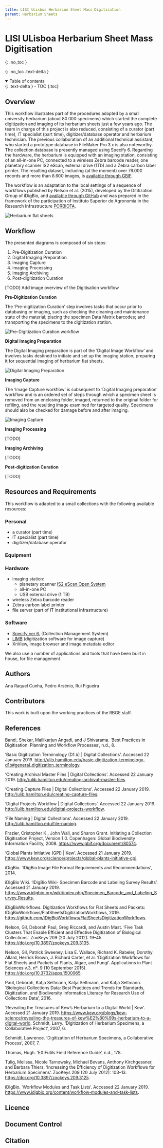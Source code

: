 ```yaml
---
title: LISI ULisboa Herbarium Sheet Mass Digitisation
parent: Herbarium Sheets
---
```

# LISI ULisboa Herbarium Sheet Mass Digitisation
{: .no_toc }

  {: .no_toc .text-delta }
<details open markdown="block">
  <summary>
    Table of contents
  </summary>
  {: .text-delta }
- TOC
{:toc}
</details>

## Overview
This workflow illustrates part of the procedures adopted by a small university herbarium (about 80.000 specimens) which started the complete digitization and imaging of its herbarium sheets just a few years ago. The team in charge of this project is also reduced, consisting of a curator (part time), IT specialist (part time), digitizer/database operator and herbarium technician. The previous collaboration of an additional technical assistant, who started a prototype database in FileMaker Pro 3.x is also noteworthy.
The collection database is presently managed using Specify 6. Regarding the hardware, the herbarium is equipped with an imaging station, consisting of an all-in-one PC, connected to a wireless Zebra barcode reader, one planetary scanner IS2 eScan, external drive (1Tb) and a Zebra carbon label printer. The resulting dataset, including (at the moment) over 76.000 records and more than 8.600 images, is [available through GBIF](https://www.gbif.org/pt/dataset/835ac57e-f762-11e1-a439-00145eb45e9a).

The workflow is an adaptation to the local settings of a sequence of workflows published by Nelson et al. (2015), developed by the Dititization Group of iDigBio, and [available through GitHub](​https://github.com/iDigBioWorkflows​) and was prepared in the framework of the participation of Instituto Superior de Agronomia in the Research Infrastructure [PORBIOTA](​www.porbiota.pt​).


![Herbarium flat sheets](https://specify-web.isa.ulisboa.pt/img/imagem_herbario.jpg)

## Workflow
The presented diagrams is composed of six steps:
1. Pre-Digitization Curation
2. Digital Imaging Preparation
3. Imaging Capture
4. Imaging Processing
5. Imaging Archiving
6. Post-digitization Curation

[TODO]
Add image overview of the Digitisation workflow

**Pre-Digitization Curation**

The ‘Pre-digitization Curation’ step involves tasks that occur prior to databasing or imaging, such as checking the cleaning and maintenance state of the material; placing the specimen Data Matrix barcodes; and transporting the specimens to the digitization station.

![Pre-Digitization Curation workflow](https://github.com/rpfigueira/lmfrench.github.io/blob/main/images/LISI_Pre-digitization_curation_tasks.png?raw=true)

**Digital Imaging Preparation**

The Digital Imaging preparation is part of the ‘Digital Image Workflow’ and involves tasks destined to initiate and set up the imaging station, preparing it for sequential imaging of herbarium flat sheets.

![Digital Imaging Preparation](https://github.com/rpfigueira/lmfrench.github.io/blob/main/images/LISI_Digital_imaging_tasks.png?raw=true)


**Imaging Capture**

The ‘Image Capture workflow’ is subsequent to ‘Digital Imaging preparation’ workflow and is an ordered set of steps through which a specimen sheet is removed from an enclosing
folder, imaged, returned to the original folder for refiling, and the resulting image examined for targeted quality. Specimens should also be checked for damage before and after imaging.

![Imaging Capture](https://github.com/rpfigueira/lmfrench.github.io/blob/main/images/LISI_Imaging_capture_tasks.png?raw=true)


**Imaging Processing**

[TODO]

**Imaging Archiving**

[TODO]

**Post-digitization Curation**

[TODO]



## Resources and Requirements
This workflow is adapted to a small collections with the following available resources:
### Personal
- a curator (part time)
- IT specialist (part time)
- digitizer/database operator

### Equipment

### Hardware
- imaging station:
  - planetary scanner [IS2 eScan Open System](https://www.i2s.fr/en/heritage-digitization/small-book-scanners-a3-a2/escan-open-system)
  - all-in-one PC
  - USB external drive (1 TB)
- wireless Zebra barcode reader
- Zebra carbon label printer
- file server (part of IT institutional infrastructure)

### Software

* [Specify ver 6.](specifysoftware.org/) (Collection Management System)
* [LIMB](https://www.i2s.fr/en/heritage-digitization/software-solutions-limb) (digitization software for image capture)
* XnView, image browser and image metadata editor

We also use a number of applications and tools that have been built in house, for file management

## Authors

Ana Raquel Cunha, Pedro Arsénio, Rui Figueira

## Contributors

This work is built upon the working practices of the RBGE staff.

## References

Bandi, Shekar, Mallikarjun Angadi, and J Shivarama. ‘Best Practices in Digitisation: Planning and Workflow Processes’, n.d., 8.

‘Basic Digitization Terminology (D1.b) | Digital Collections’. Accessed 22 January 2019. http://ulib.hamilton.edu/basic-digitization-terminology-d1b#general_digitization_terminology.

‘Creating Archival Master Files | Digital Collections’. Accessed 22 January 2019. http://ulib.hamilton.edu/creating-archival-master-files.

‘Creating Capture Files | Digital Collections’. Accessed 22 January 2019. http://ulib.hamilton.edu/creating-capture-files.

‘Digital Projects Workflow | Digital Collections’. Accessed 22 January 2019. http://ulib.hamilton.edu/digital-projects-workflow.

‘File Naming | Digital Collections’. Accessed 22 January 2019. http://ulib.hamilton.edu/file-naming.

Frazier, Cristopher K., John Wall, and Sharon Grant. Initiating a Collection Digitisation Project, Version 1.0. Copenhagen: Global Biodiversity Information Facility, 2008. https://www.gbif.org/document/80574.

‘Global Plants Initiative (GPI) | Kew’. Accessed 21 January 2019. https://www.kew.org/science/projects/global-plants-initiative-gpi.

iDigBio. ‘IDigBio Image File Format Requirements and Recommendations’, 2014.

iDigBio Wiki. ‘IDigBio Wiki- Specimen Barcode and Labeling Survey Results’. Accessed 21 January 2019. https://www.idigbio.org/wiki/index.php/Specimen_Barcode_and_Labeling_Survey_Results.

iDigBioWorkflows. Digitization Workflows for Flat Sheets and Packets: IDigBioWorkflows/FlatSheetsDigitizationWorkflows, 2019. https://github.com/iDigBioWorkflows/FlatSheetsDigitizationWorkflows.

Nelson, Gil, Deborah Paul, Greg Riccardi, and Austin Mast. ‘Five Task Clusters That Enable Efficient and Effective Digitization of Biological Collections’. ZooKeys 209 (20 July 2012): 19–45. https://doi.org/10.3897/zookeys.209.3135.

Nelson, Gil, Patrick Sweeney, Lisa E. Wallace, Richard K. Rabeler, Dorothy Allard, Herrick Brown, J. Richard Carter, et al. ‘Digitization Workflows for Flat Sheets and Packets of Plants, Algae, and Fungi’. Applications in Plant Sciences v.3, nº. 9 (10 September 2015). https://doi.org/10.3732/apps.1500065.

Paul, Deborah, Katja Seltmann, Katja Seltmann, and Katja Seltmann. ‘Biological Collections Data: Best Practices and Trends for Standards, Digitization, and Biodiversity Informatics Literacy for Research Use of Collections Data’, 2016.

‘Revealing the Treasures of Kew’s Herbarium to a Digital World | Kew’. Accessed 21 January 2019. https://www.kew.org/blogs/kew-science/revealing-the-treasures-of-kew%E2%80%99s-herbarium-to-a-digital-world.
Schmidt, Larry. ‘Digitization of Herbarium Specimens, a Collaborative Project’, 2007, 6.

Schmidt, Lawrence. ‘Digitization of Herbarium Specimens, a Collaborative Process’, 2007, 7.

Thomas, Hugh. ‘EXIFutils Field Reference Guide’, n.d., 178.

Tulig, Melissa, Nicole Tarnowsky, Michael Bevans, Anthony Kirchgessner, and Barbara Thiers. ‘Increasing the Efficiency of Digitization Workflows for Herbarium Specimens’. ZooKeys 209 (20 July 2012): 103–13. https://doi.org/10.3897/zookeys.209.3125.

iDigBio. ‘Workflow Modules and Task Lists’. Accessed 22 January 2019. https://www.idigbio.org/content/workflow-modules-and-task-lists.


## Licence

## Document Control

## Citation
